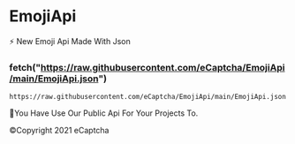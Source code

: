 # EmojiApi
⚡ New Emoji Api Made With Json

### fetch("https://raw.githubusercontent.com/eCaptcha/EmojiApi/main/EmojiApi.json")
```
https://raw.githubusercontent.com/eCaptcha/EmojiApi/main/EmojiApi.json
```

🦄You Have Use Our Public Api For Your Projects To.

©️Copyright 2021 eCaptcha
